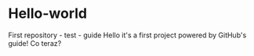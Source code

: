 # Hello-world
First repository - test - guide
Hello it's a first project powered by GitHub's guide!
Co teraz?
